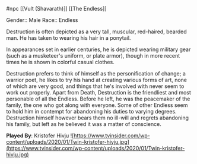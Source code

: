 #npc [[Vult (Shavarath)]] [[The Endless]]

Gender:: Male
Race:: Endless

Destruction is often depicted as a very tall, muscular, red-haired, bearded man. He has taken to wearing his hair in a ponytail.

In appearances set in earlier centuries, he is depicted wearing military gear (such as a musketeer's uniform, or plate armor), though in more recent times he is shown in colorful casual clothes.

Destruction prefers to think of himself as the personification of change; a warrior poet, he likes to try his hand at creating various forms of art, none of which are very good, and things that he's involved with never seem to work out properly. Apart from Death, Destruction is the friendliest and most personable of all the Endless. Before he left, he was the peacemaker of the family, the one who got along with everyone. Some of other Endless seem to hold him in contempt for abandoning his duties to varying degrees. Destruction himself however bears them no ill-will and regrets abandoning his family, but left as he believed it was a matter of conscience.

**Played By**: Kristofer Hivju
![https://www.tvinsider.com/wp-content/uploads/2020/01/Twin-kristofer-hivju.jpg](https://www.tvinsider.com/wp-content/uploads/2020/01/Twin-kristofer-hivju.jpg)